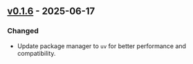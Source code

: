 ## [v0.1.6](https://pypi.org/project/amsdal-glue-core/0.1.6/) - 2025-06-17

### Changed

- Update package manager to `uv` for better performance and compatibility.
